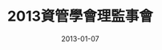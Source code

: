 ---
layout: carousel
title: 2013資管學會理監事會
permalink: /gallery/25
date: 2013-01-07
galleryList:
- img: "/assets/img/2013-01-07/20060613000952-csim2006052101.jpg"
- img: "/assets/img/2013-01-07/20060613000952-csim2006052104.jpg"
---